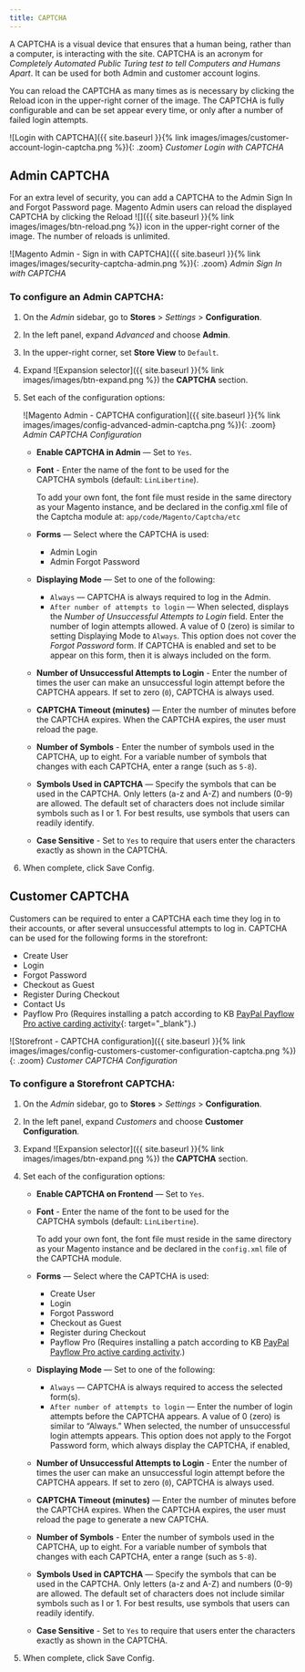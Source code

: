```yaml
---
title: CAPTCHA
---
```


A CAPTCHA is a visual device that ensures that a human being, rather than a computer, is interacting with the site. CAPTCHA is an acronym for _Completely Automated Public Turing test to tell Computers and Humans Apart_. It can be used for both Admin and customer account logins.

You can reload the CAPTCHA as many times as is necessary by clicking the Reload icon in the upper-right corner of the image. The CAPTCHA is fully configurable and can be set appear every time, or only after a number of failed login attempts.

![Login with CAPTCHA]({{ site.baseurl }}{% link images/images/customer-account-login-captcha.png %}){: .zoom}
_Customer Login with CAPTCHA_

## Admin CAPTCHA

For an extra level of security, you can add a CAPTCHA to the Admin Sign In and Forgot Password page. Magento Admin users can reload the displayed CAPTCHA by clicking the Reload ![]({{ site.baseurl }}{% link images/images/btn-reload.png %}) icon in the upper-right corner of the image. The number of reloads is unlimited.

![Magento Admin - Sign in with CAPTCHA]({{ site.baseurl }}{% link images/images/security-captcha-admin.png %}){: .zoom}
_Admin Sign In with CAPTCHA_

### To configure an Admin CAPTCHA:

1. On the _Admin_ sidebar, go to **Stores** > _Settings_ > **Configuration**.

1. In the left panel, expand _Advanced_ and choose **Admin**.

1. In the upper-right corner, set **Store View** to `Default`.

1. Expand ![Expansion selector]({{ site.baseurl }}{% link images/images/btn-expand.png %}) the **CAPTCHA** section.

1. Set each of the configuration options:

    ![Magento Admin - CAPTCHA configuration]({{ site.baseurl }}{% link images/images/config-advanced-admin-captcha.png %}){: .zoom}
    _Admin CAPTCHA Configuration_

    - **Enable CAPTCHA in Admin** — Set to `Yes`.

    - **Font** - Enter the name of the font to be used for the CAPTCHA symbols (default: `LinLibertine`).

        To add your own font, the font file must reside in the same directory as your Magento instance, and be declared in the config.xml file of the Captcha module at: `app/code/Magento/Captcha/etc`

    - **Forms** — Select where the CAPTCHA is used:

      - Admin Login
      - Admin Forgot Password

    - **Displaying Mode** — Set to one of the following:

      - `Always` — CAPTCHA is always required to log in the Admin.
      - `After number of attempts to login` — When selected, displays the _Number of Unsuccessful Attempts to Login_ field. Enter the number of login attempts allowed. A value of 0 (zero) is similar to setting Displaying Mode to `Always`. This option does not cover the _Forgot Password_ form. If CAPTCHA is enabled and set to be appear on this form, then it is always included on the form.

    - **Number of Unsuccessful Attempts to Login** - Enter the number of times the user can make an unsuccessful login attempt before the CAPTCHA appears. If set to zero (`0`), CAPTCHA is always used.

    - **CAPTCHA Timeout (minutes)** — Enter the number of minutes before the CAPTCHA expires. When the CAPTCHA expires, the user must reload the page.

    - **Number of Symbols** - Enter the number of symbols used in the CAPTCHA, up to eight. For a variable number of symbols that changes with each CAPTCHA, enter a range (such as `5-8`).

    - **Symbols Used in CAPTCHA** — Specify the symbols that can be used in the CAPTCHA. Only letters (a-z and A-Z) and numbers (0-9) are allowed. The default set of characters does not include similar symbols such as I or 1. For best results, use symbols that users can readily identify.

    - **Case Sensitive** - Set to `Yes` to require that users enter the characters exactly as shown in the CAPTCHA.

1. When complete, click <span class="btn">Save Config</span>.

## Customer CAPTCHA

Customers can be required to enter a CAPTCHA each time they log in to their accounts, or after several unsuccessful attempts to log in. CAPTCHA can be used for the following forms in the storefront:

- Create User
- Login
- Forgot Password
- Checkout as Guest
- Register During Checkout
- Contact Us
- Payflow Pro (Requires installing a patch according to KB [PayPal Payflow Pro active carding activity][1]{: target="_blank"}.)

![Storefront - CAPTCHA configuration]({{ site.baseurl }}{% link images/images/config-customers-customer-configuration-captcha.png %}){: .zoom}
_Customer CAPTCHA Configuration_

### To configure a Storefront CAPTCHA:

1. On the _Admin_ sidebar, go to **Stores** > _Settings_ > **Configuration**.

1. In the left panel, expand _Customers_ and choose **Customer Configuration**.

1. Expand ![Expansion selector]({{ site.baseurl }}{% link images/images/btn-expand.png %}) the **CAPTCHA** section.

1. Set each of the configuration options:

    - **Enable CAPTCHA on Frontend** — Set to `Yes`.

    - **Font** - Enter the name of the font to be used for the CAPTCHA symbols (default: `LinLibertine`).

        To add your own font, the font file must reside in the same directory as your Magento instance and be declared in the `config.xml` file of the CAPTCHA module.

    - **Forms** — Select where the CAPTCHA is used:

      - Create User
      - Login
      - Forgot Password
      - Checkout as Guest
      - Register during Checkout
      - Payflow Pro (Requires installing a patch according to KB [PayPal Payflow Pro active carding activity][1].)

    - **Displaying Mode** — Set to one of the following:

      - `Always` — CAPTCHA is always required to access the selected form(s).
      - `After number of attempts to login` — Enter the number of login attempts before the CAPTCHA appears. A value of 0 (zero) is similar to “Always.” When selected, the number of unsuccessful login attempts appears. This option does not apply to the Forgot Password form, which always display the CAPTCHA, if enabled,

    - **Number of Unsuccessful Attempts to Login** - Enter the number of times the user can make an unsuccessful login attempt before the CAPTCHA appears. If set to zero (`0`), CAPTCHA is always used.

    - **CAPTCHA Timeout (minutes)** — Enter the number of minutes before the CAPTCHA expires. When the CAPTCHA expires, the user must reload the page to generate a new CAPTCHA.

    - **Number of Symbols** - Enter the number of symbols used in the CAPTCHA, up to eight. For a variable number of symbols that changes with each CAPTCHA, enter a range (such as `5-8`).

    - **Symbols Used in CAPTCHA** — Specify the symbols that can be used in the CAPTCHA. Only letters (a-z and A-Z) and numbers (0-9) are allowed. The default set of characters does not include similar symbols such as I or 1. For best results, use symbols that users can readily identify.

    - **Case Sensitive** - Set to `Yes` to require that users enter the characters exactly as shown in the CAPTCHA.

1. When complete, click <span class="btn">Save Config</span>.

[1]: https://support.magento.com/hc/en-us/articles/360025515991

